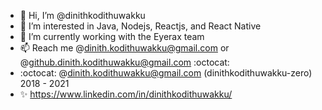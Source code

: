 - 👋 Hi, I’m @dinithkodithuwakku
- 👀 I’m interested in Java, Nodejs, Reactjs, and React Native
- 🌱 I’m currently working with the Eyerax team
- 📫 Reach me @dinith.kodithuwakku@gmail.com or @github.dinith.kodithuwakku@gmail.com :octocat:
- :octocat: @dinith.kodithuwakku@gmail.com (dinithkodithuwakku-zero) 2018 - 2021
- ✨ https://www.linkedin.com/in/dinithkodithuwakku/
<!---
dinithkodithuwakku/dinithkodithuwakku is a ✨ special ✨ repository because its `README.md` (this file) appears on your GitHub profile.
You can click the Preview link to take a look at your changes.
--->
